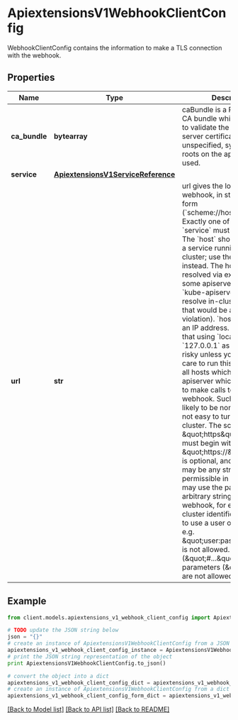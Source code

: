 # ApiextensionsV1WebhookClientConfig

WebhookClientConfig contains the information to make a TLS connection with the webhook.

## Properties
Name | Type | Description | Notes
------------ | ------------- | ------------- | -------------
**ca_bundle** | **bytearray** | caBundle is a PEM encoded CA bundle which will be used to validate the webhook&#39;s server certificate. If unspecified, system trust roots on the apiserver are used. | [optional] 
**service** | [**ApiextensionsV1ServiceReference**](ApiextensionsV1ServiceReference.md) |  | [optional] 
**url** | **str** | url gives the location of the webhook, in standard URL form (&#x60;scheme://host:port/path&#x60;). Exactly one of &#x60;url&#x60; or &#x60;service&#x60; must be specified.  The &#x60;host&#x60; should not refer to a service running in the cluster; use the &#x60;service&#x60; field instead. The host might be resolved via external DNS in some apiservers (e.g., &#x60;kube-apiserver&#x60; cannot resolve in-cluster DNS as that would be a layering violation). &#x60;host&#x60; may also be an IP address.  Please note that using &#x60;localhost&#x60; or &#x60;127.0.0.1&#x60; as a &#x60;host&#x60; is risky unless you take great care to run this webhook on all hosts which run an apiserver which might need to make calls to this webhook. Such installs are likely to be non-portable, i.e., not easy to turn up in a new cluster.  The scheme must be \&quot;https\&quot;; the URL must begin with \&quot;https://\&quot;.  A path is optional, and if present may be any string permissible in a URL. You may use the path to pass an arbitrary string to the webhook, for example, a cluster identifier.  Attempting to use a user or basic auth e.g. \&quot;user:password@\&quot; is not allowed. Fragments (\&quot;#...\&quot;) and query parameters (\&quot;?...\&quot;) are not allowed, either. | [optional] 

## Example

```python
from client.models.apiextensions_v1_webhook_client_config import ApiextensionsV1WebhookClientConfig

# TODO update the JSON string below
json = "{}"
# create an instance of ApiextensionsV1WebhookClientConfig from a JSON string
apiextensions_v1_webhook_client_config_instance = ApiextensionsV1WebhookClientConfig.from_json(json)
# print the JSON string representation of the object
print ApiextensionsV1WebhookClientConfig.to_json()

# convert the object into a dict
apiextensions_v1_webhook_client_config_dict = apiextensions_v1_webhook_client_config_instance.to_dict()
# create an instance of ApiextensionsV1WebhookClientConfig from a dict
apiextensions_v1_webhook_client_config_form_dict = apiextensions_v1_webhook_client_config.from_dict(apiextensions_v1_webhook_client_config_dict)
```
[[Back to Model list]](../README.md#documentation-for-models) [[Back to API list]](../README.md#documentation-for-api-endpoints) [[Back to README]](../README.md)


